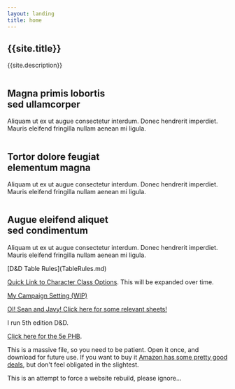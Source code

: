 ```yaml
---
layout: landing
title: home
---
```


<section>

## {{site.title}}
    
{{site.description}}

</section>

<section id="two" class="wrapper alt style2">

<section class="spotlight">
<div class="image"><img src="images/pic01.jpg" alt="" /></div><div class="content">

## Magna primis lobortis<br />sed ullamcorper

Aliquam ut ex ut augue consectetur interdum. Donec hendrerit imperdiet. Mauris eleifend fringilla nullam aenean mi ligula.

</div>
</section>

<section class="spotlight">
<div class="image"><img src="images/pic02.jpg" alt="" /></div><div class="content">

## Tortor dolore feugiat<br />elementum magna

Aliquam ut ex ut augue consectetur interdum. Donec hendrerit imperdiet. Mauris eleifend fringilla nullam aenean mi ligula.

</div>
</section>

<section class="spotlight">
<div class="image"><img src="images/pic03.jpg" alt="" /></div><div class="content">

## Augue eleifend aliquet<br />sed condimentum

Aliquam ut ex ut augue consectetur interdum. Donec hendrerit imperdiet. Mauris eleifend fringilla nullam aenean mi ligula.
</div>
</section>

</section>

<section>
[D&D Table Rules](TableRules.md)

[Quick Link to Character Class Options](pdf/CharOpts.pdf). This will be expanded over time.

[My Campaign Setting (WIP)](Setting.md)

[OI! Sean and Javy! Click here for some relevant sheets!](Tuesday.md)

I run 5th edition D&D.

[Click here for the 5e PHB](https://dnd.rem.uz/5e%20D%26D%20Books/Rulebooks/Core/Player%27s%20Handbook.pdf).

This is a massive file, so you need to be patient. Open it once, and download for future use. If you want to buy it [Amazon has some pretty good deals](https://www.amazon.com/Players-Handbook-Dungeons-Dragons-Wizards/dp/0786965606), but don't feel obligated in the slightest.

This is an attempt to force a website rebuild, please ignore...
